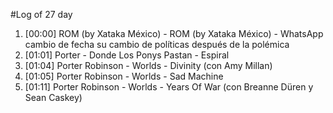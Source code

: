 #Log of 27 day

1. [00:00] ROM (by Xataka México) - ROM (by Xataka México) - WhatsApp cambio de fecha su cambio de políticas después de la polémica
1. [01:01] Porter - Donde Los Ponys Pastan - Espiral
1. [01:04] Porter Robinson - Worlds - Divinity (con Amy Millan)
1. [01:05] Porter Robinson - Worlds - Sad Machine
1. [01:11] Porter Robinson - Worlds - Years Of War (con Breanne Düren y Sean Caskey)
